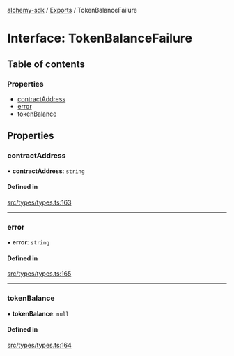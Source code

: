 [alchemy-sdk](../README.md) / [Exports](../modules.md) / TokenBalanceFailure

# Interface: TokenBalanceFailure

## Table of contents

### Properties

- [contractAddress](TokenBalanceFailure.md#contractaddress)
- [error](TokenBalanceFailure.md#error)
- [tokenBalance](TokenBalanceFailure.md#tokenbalance)

## Properties

### contractAddress

• **contractAddress**: `string`

#### Defined in

[src/types/types.ts:163](https://github.com/alchemyplatform/alchemy-sdk-js/blob/c023713/src/types/types.ts#L163)

___

### error

• **error**: `string`

#### Defined in

[src/types/types.ts:165](https://github.com/alchemyplatform/alchemy-sdk-js/blob/c023713/src/types/types.ts#L165)

___

### tokenBalance

• **tokenBalance**: ``null``

#### Defined in

[src/types/types.ts:164](https://github.com/alchemyplatform/alchemy-sdk-js/blob/c023713/src/types/types.ts#L164)
